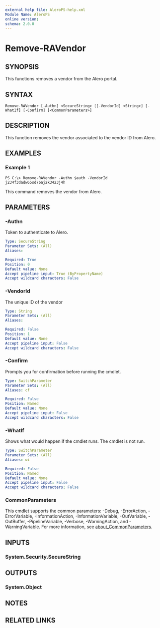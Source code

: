 ```yaml
---
external help file: AleroPS-help.xml
Module Name: AleroPS
online version:
schema: 2.0.0
---
```


# Remove-RAVendor

## SYNOPSIS
This functions removes a vendor from the Alero portal.

## SYNTAX

```
Remove-RAVendor [-Authn] <SecureString> [[-VendorId] <String>] [-WhatIf] [-Confirm] [<CommonParameters>]
```

## DESCRIPTION
This function removes the vendor associated to the vendor ID from Alero.

## EXAMPLES

### Example 1
```
PS C:\> Remove-RAVendor -Authn $auth -VendorId j234f3dadw65sd76aj2k3423j4h
```

This command removes the vendor from Alero.

## PARAMETERS

### -Authn
Token to authenticate to Alero.

```yaml
Type: SecureString
Parameter Sets: (All)
Aliases:

Required: True
Position: 0
Default value: None
Accept pipeline input: True (ByPropertyName)
Accept wildcard characters: False
```

### -VendorId
The unique ID of the vendor

```yaml
Type: String
Parameter Sets: (All)
Aliases:

Required: False
Position: 1
Default value: None
Accept pipeline input: False
Accept wildcard characters: False
```

### -Confirm
Prompts you for confirmation before running the cmdlet.

```yaml
Type: SwitchParameter
Parameter Sets: (All)
Aliases: cf

Required: False
Position: Named
Default value: None
Accept pipeline input: False
Accept wildcard characters: False
```

### -WhatIf
Shows what would happen if the cmdlet runs. The cmdlet is not run.

```yaml
Type: SwitchParameter
Parameter Sets: (All)
Aliases: wi

Required: False
Position: Named
Default value: None
Accept pipeline input: False
Accept wildcard characters: False
```

### CommonParameters
This cmdlet supports the common parameters: -Debug, -ErrorAction, -ErrorVariable, -InformationAction, -InformationVariable, -OutVariable, -OutBuffer, -PipelineVariable, -Verbose, -WarningAction, and -WarningVariable. For more information, see [about_CommonParameters](http://go.microsoft.com/fwlink/?LinkID=113216).

## INPUTS

### System.Security.SecureString
## OUTPUTS

### System.Object
## NOTES

## RELATED LINKS
